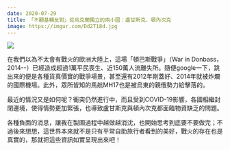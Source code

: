 ```yaml
---
date: 2020-07-29
title: 「不顧基輔反對」從烏克蘭獨立的兩小國：盧甘斯克、頓內次克
image: https://imgur.com/Dd2T18d.jpg
---
```


![](https://imgur.com/Dd2T18d.jpg)

在我們以為不太會有戰火的歐洲大陸上，這場「頓巴斯戰爭」（War in Donbass，2014--）已經造成超過1萬平民喪生、近150萬人流離失所。隨便google一下，跳出來的便是各種貨真價實的戰爭場景，甚至還有2012年剛蓋好、2014年就被炸爛的國際機場。此外，眾所皆知的馬航MH17也是被烏東的親俄勢力給擊落的。

最近的情況又是如何呢？衝突仍然進行中，而且受到COVID-19影響，各國相繼封閉邊境，使得情勢更加緊張，也導致盧甘斯克與頓內次克都面臨物資缺乏的問題。

各種負面的消息，讓我在製圖過程中越做越消沈，也開始思考到底要不要做完；不過後來想想，這世界本來就不是只有平常自助旅行者看到的美好，戰火的存在也是真實的，那就把這些資訊如實呈現出來吧！
